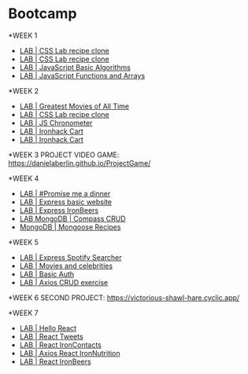 # Bootcamp

*WEEK 1
* [LAB | CSS Lab recipe clone](https://github.com/DanielaBerlin/lab-css-recipes-clone)
* [LAB | CSS Lab recipe clone](https://github.com/DanielaBerlin/lab-css-spotify-clone)
* [LAB | JavaScript Basic Algorithms](https://github.com/DanielaBerlin/lab-javascript-basic-algorithms)
* [LAB | JavaScript Functions and Arrays](https://github.com/DanielaBerlin/lab-javascript-functions-and-arrays)

*WEEK 2
* [LAB | Greatest Movies of All Time](https://github.com/DanielaBerlin/lab-javascript-greatest-movies)
* [LAB | CSS Lab recipe clone](https://github.com/DanielaBerlin/lab-javascript-greatest-movies)
* [LAB | JS Chronometer](https://github.com/DanielaBerlin/lab-js-chronometer)
* [LAB | Ironhack Cart](https://github.com/DanielaBerlin/lab-dom-ironhack-cart)
* [LAB | Ironhack Cart](https://github.com/DanielaBerlin/lab-dom-ironhack-cart)

*WEEK 3
PROJECT VIDEO GAME: https://danielaberlin.github.io/ProjectGame/

*WEEK 4
* [LAB | #Promise me a dinner](https://github.com/DanielaBerlin/lab-es6-promises)
* [LAB | Express basic website](https://github.com/DanielaBerlin/lab-express-basic-site)
* [LAB | Express IronBeers](https://github.com/DanielaBerlin/lab-ironbeers)
* [LAB MongoDB | Compass CRUD](https://github.com/DanielaBerlin/lab-advance-querying-mongo)
* [MongoDB | Mongoose Recipes](https://github.com/DanielaBerlin/lab-mongoose-recipes)

*WEEK 5
* [LAB | Express Spotify Searcher](https://github.com/DanielaBerlin/lab-express-spotify)
* [LAB | Movies and celebrities](https://github.com/DanielaBerlin/lab-movies-celebrities)
* [LAB | Basic Auth](https://github.com/DanielaBerlin/lab-express-basic-auth)
* [LAB | Axios CRUD exercise](https://github.com/DanielaBerlin/lab-ajax-crud-characters)

*WEEK 6
SECOND PROJECT: https://victorious-shawl-hare.cyclic.app/

*WEEK 7
* [LAB | Hello React](https://github.com/DanielaBerlin/lab-hello-react)
* [LAB | React Tweets](https://github.com/DanielaBerlin/lab-react-tweets)
* [LAB | React IronContacts](https://github.com/DanielaBerlin/lab-react-ironcontacts)
* [LAB | Axios React IronNutrition](https://github.com/DanielaBerlin/lab-react-ironnutrition)
* [LAB | React IronBeers](https://github.com/DanielaBerlin/lab-react-ironbeers)
